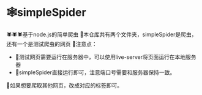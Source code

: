 # 🕸simpleSpider
🕷🕷🕷基于node.js的简单爬虫
🦮本仓库共有两个文件夹，simpleSpider是爬虫，还有一个是测试爬虫的网页
🐎注意点：
- 🤺测试网页需要运行在服务器中，可以使用live-server将页面运行在本地服务器
- 🐏simpleSpider直接运行即可，注意端口号需要和服务器保持一致。

🐖如果想要爬取其他网页，改成对应的标签即可。
